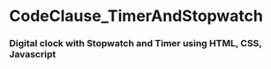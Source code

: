 # CodeClause_TimerAndStopwatch

### Digital clock with Stopwatch and Timer using HTML, CSS, Javascript
